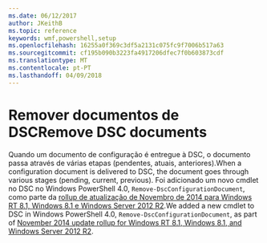 ```yaml
---
ms.date: 06/12/2017
author: JKeithB
ms.topic: reference
keywords: wmf,powershell,setup
ms.openlocfilehash: 16255a0f369c3df5a2131c075fc9f7006b517a63
ms.sourcegitcommit: cf195b090b3223fa4917206dfec7f0b603873cdf
ms.translationtype: MT
ms.contentlocale: pt-PT
ms.lasthandoff: 04/09/2018
---
```

# <a name="remove-dsc-documents"></a><span data-ttu-id="2ae39-102">Remover documentos de DSC</span><span class="sxs-lookup"><span data-stu-id="2ae39-102">Remove DSC documents</span></span>

<span data-ttu-id="2ae39-103">Quando um documento de configuração é entregue à DSC, o documento passa através de várias etapas (pendentes, atuais, anteriores).</span><span class="sxs-lookup"><span data-stu-id="2ae39-103">When a configuration document is delivered to DSC, the document goes through various stages (pending, current, previous).</span></span> <span data-ttu-id="2ae39-104">Foi adicionado um novo cmdlet no DSC no Windows PowerShell 4.0, `Remove-DscConfigurationDocument`, como parte da [rollup de atualização de Novembro de 2014 para Windows RT 8.1, Windows 8.1 e Windows Server 2012 R2](https://support.microsoft.com/kb/3000850).</span><span class="sxs-lookup"><span data-stu-id="2ae39-104">We added a new cmdlet to DSC in Windows PowerShell 4.0, `Remove-DscConfigurationDocument`, as part of [November 2014 update rollup for Windows RT 8.1, Windows 8.1, and Windows Server 2012 R2](https://support.microsoft.com/kb/3000850).</span></span>